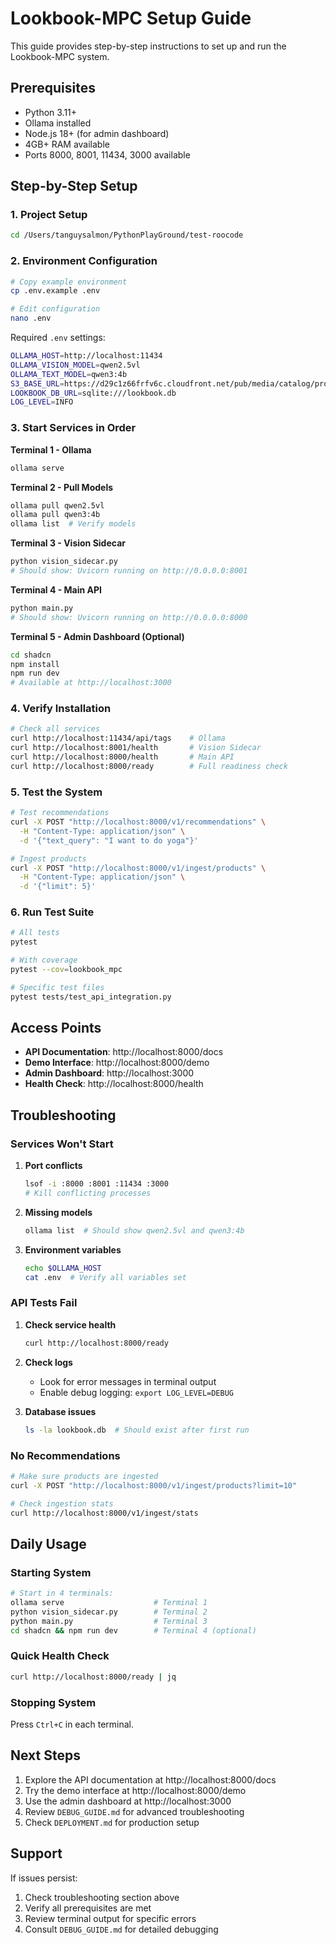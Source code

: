 # Lookbook-MPC Setup Guide

This guide provides step-by-step instructions to set up and run the Lookbook-MPC system.

## Prerequisites

- Python 3.11+
- Ollama installed
- Node.js 18+ (for admin dashboard)
- 4GB+ RAM available
- Ports 8000, 8001, 11434, 3000 available

## Step-by-Step Setup

### 1. Project Setup

```bash
cd /Users/tanguysalmon/PythonPlayGround/test-roocode
```

### 2. Environment Configuration

```bash
# Copy example environment
cp .env.example .env

# Edit configuration
nano .env
```

Required `.env` settings:
```bash
OLLAMA_HOST=http://localhost:11434
OLLAMA_VISION_MODEL=qwen2.5vl
OLLAMA_TEXT_MODEL=qwen3:4b
S3_BASE_URL=https://d29c1z66frfv6c.cloudfront.net/pub/media/catalog/product/large/
LOOKBOOK_DB_URL=sqlite:///lookbook.db
LOG_LEVEL=INFO
```

### 3. Start Services in Order

**Terminal 1 - Ollama**
```bash
ollama serve
```

**Terminal 2 - Pull Models**
```bash
ollama pull qwen2.5vl
ollama pull qwen3:4b
ollama list  # Verify models
```

**Terminal 3 - Vision Sidecar**
```bash
python vision_sidecar.py
# Should show: Uvicorn running on http://0.0.0.0:8001
```

**Terminal 4 - Main API**
```bash
python main.py
# Should show: Uvicorn running on http://0.0.0.0:8000
```

**Terminal 5 - Admin Dashboard (Optional)**
```bash
cd shadcn
npm install
npm run dev
# Available at http://localhost:3000
```

### 4. Verify Installation

```bash
# Check all services
curl http://localhost:11434/api/tags    # Ollama
curl http://localhost:8001/health       # Vision Sidecar
curl http://localhost:8000/health       # Main API
curl http://localhost:8000/ready        # Full readiness check
```

### 5. Test the System

```bash
# Test recommendations
curl -X POST "http://localhost:8000/v1/recommendations" \
  -H "Content-Type: application/json" \
  -d '{"text_query": "I want to do yoga"}'

# Ingest products
curl -X POST "http://localhost:8000/v1/ingest/products" \
  -H "Content-Type: application/json" \
  -d '{"limit": 5}'
```

### 6. Run Test Suite

```bash
# All tests
pytest

# With coverage
pytest --cov=lookbook_mpc

# Specific test files
pytest tests/test_api_integration.py
```

## Access Points

- **API Documentation**: http://localhost:8000/docs
- **Demo Interface**: http://localhost:8000/demo
- **Admin Dashboard**: http://localhost:3000
- **Health Check**: http://localhost:8000/health

## Troubleshooting

### Services Won't Start

1. **Port conflicts**
   ```bash
   lsof -i :8000 :8001 :11434 :3000
   # Kill conflicting processes
   ```

2. **Missing models**
   ```bash
   ollama list  # Should show qwen2.5vl and qwen3:4b
   ```

3. **Environment variables**
   ```bash
   echo $OLLAMA_HOST
   cat .env  # Verify all variables set
   ```

### API Tests Fail

1. **Check service health**
   ```bash
   curl http://localhost:8000/ready
   ```

2. **Check logs**
   - Look for error messages in terminal output
   - Enable debug logging: `export LOG_LEVEL=DEBUG`

3. **Database issues**
   ```bash
   ls -la lookbook.db  # Should exist after first run
   ```

### No Recommendations

```bash
# Make sure products are ingested
curl -X POST "http://localhost:8000/v1/ingest/products?limit=10"

# Check ingestion stats
curl http://localhost:8000/v1/ingest/stats
```

## Daily Usage

### Starting System
```bash
# Start in 4 terminals:
ollama serve                    # Terminal 1
python vision_sidecar.py        # Terminal 2  
python main.py                  # Terminal 3
cd shadcn && npm run dev        # Terminal 4 (optional)
```

### Quick Health Check
```bash
curl http://localhost:8000/ready | jq
```

### Stopping System
Press `Ctrl+C` in each terminal.

## Next Steps

1. Explore the API documentation at http://localhost:8000/docs
2. Try the demo interface at http://localhost:8000/demo
3. Use the admin dashboard at http://localhost:3000
4. Review `DEBUG_GUIDE.md` for advanced troubleshooting
5. Check `DEPLOYMENT.md` for production setup

## Support

If issues persist:
1. Check troubleshooting section above
2. Verify all prerequisites are met
3. Review terminal output for specific errors
4. Consult `DEBUG_GUIDE.md` for detailed debugging